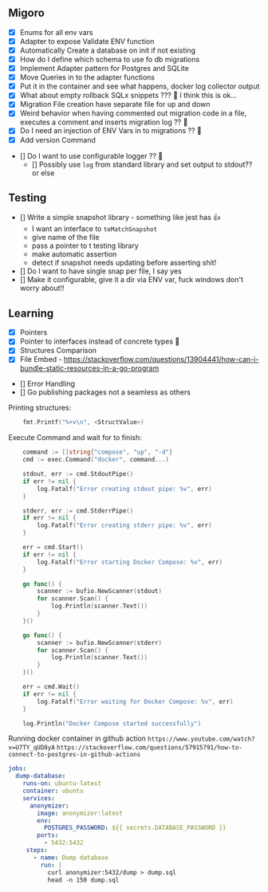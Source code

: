 ## Migoro

- [x] Enums for all env vars
- [x] Adapter to expose Validate ENV function
- [x] Automatically Create a database on init if not existing
- [x] How do I define which schema to use fo db migrations
- [x] Implement Adapter pattern for Postgres and SQLite
- [x] Move Queries in to the adapter functions
- [x] Put it in the container and see what happens, docker log collector output
- [x] What about empty rollback SQLx snippets ??? 🤔 I think this is ok...
- [x] Migration File creation have separate file for up and down
- [x] Weird behavior when having commented out migration code in a file, executes a comment and inserts migration log ?? 🤔
- [x] Do I need an injection of ENV Vars in to migrations ?? 🤔
- [x] Add version Command
- [] Do I want to use configurable logger ?? 🤔
  - [] Possibly use `log` from standard library and set output to stdout?? or else

## Testing

- [] Write a simple snapshot library - something like jest has 👍
  - I want an interface to `toMatchSnapshot`
  - give name of the file
  - pass a pointer to t testing library
  - make automatic assertion
  - detect if snapshot needs updating before asserting shit!
- [] Do I want to have single snap per file, I say yes
- [] Make it configurable, give it a dir via ENV var, fuck windows don't worry about!!

## Learning

- [x] Pointers
- [x] Pointer to interfaces instead of concrete types 🤔
- [x] Structures Comparison
- [x] File Embed - https://stackoverflow.com/questions/13904441/how-can-i-bundle-static-resources-in-a-go-program
- [] Error Handling
- [] Go publishing packages not a seamless as others

Printing structures:

```go
	fmt.Printf("%+v\n", <StructValue>)
```

Execute Command and wait for to finish:

```go
	command := []string{"compose", "up", "-d"}
	cmd := exec.Command("docker", command...)

	stdout, err := cmd.StdoutPipe()
	if err != nil {
		log.Fatalf("Error creating stdout pipe: %v", err)
	}

	stderr, err := cmd.StderrPipe()
	if err != nil {
		log.Fatalf("Error creating stderr pipe: %v", err)
	}

	err = cmd.Start()
	if err != nil {
		log.Fatalf("Error starting Docker Compose: %v", err)
	}

	go func() {
		scanner := bufio.NewScanner(stdout)
		for scanner.Scan() {
			log.Println(scanner.Text())
		}
	}()

	go func() {
		scanner := bufio.NewScanner(stderr)
		for scanner.Scan() {
			log.Println(scanner.Text())
		}
	}()

	err = cmd.Wait()
	if err != nil {
		log.Fatalf("Error waiting for Docker Compose: %v", err)
	}

	log.Println("Docker Compose started successfully")
```

Running docker container in github action
`https://www.youtube.com/watch?v=U7TY_qUD8yA`
`https://stackoverflow.com/questions/57915791/how-to-connect-to-postgres-in-github-actions`

```yml
jobs:
  dump-database:
    runs-on: ubuntu-latest
    container: ubuntu
    services:
      anonymizer:
        image: anonymizer:latest
        env:
          POSTGRES_PASSWORD: ${{ secrets.DATABASE_PASSWORD }}
        ports:
          - 5432:5432
     steps:
       - name: Dump database
         run: |
           curl anonymizer:5432/dump > dump.sql
           head -n 150 dump.sql
```
